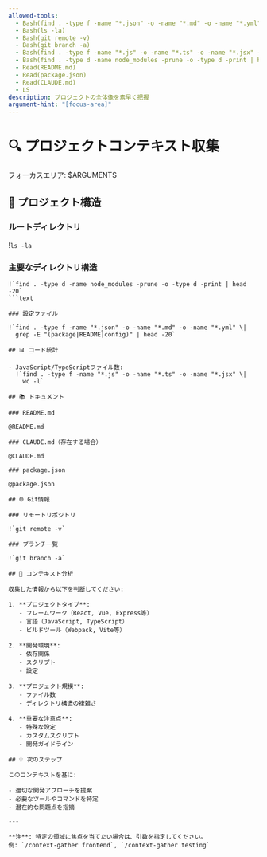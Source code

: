 ```yaml
---
allowed-tools:
  - Bash(find . -type f -name "*.json" -o -name "*.md" -o -name "*.yml" -o -name "*.yaml" | grep -E "(package|README|config)" | head -20)
  - Bash(ls -la)
  - Bash(git remote -v)
  - Bash(git branch -a)
  - Bash(find . -type f -name "*.js" -o -name "*.ts" -o -name "*.jsx" -o -name "*.tsx" | wc -l)
  - Bash(find . -type d -name node_modules -prune -o -type d -print | head -20)
  - Read(README.md)
  - Read(package.json)
  - Read(CLAUDE.md)
  - LS
description: プロジェクトの全体像を素早く把握
argument-hint: "[focus-area]"
---
```


# 🔍 プロジェクトコンテキスト収集

フォーカスエリア: $ARGUMENTS

## 📁 プロジェクト構造

### ルートディレクトリ

!`ls -la`

### 主要なディレクトリ構造

```text
!`find . -type d -name node_modules -prune -o -type d -print | head -20`
```text

### 設定ファイル

!`find . -type f -name "*.json" -o -name "*.md" -o -name "*.yml" \|
  grep -E "(package|README|config)" | head -20`

## 📊 コード統計

- JavaScript/TypeScriptファイル数:
  !`find . -type f -name "*.js" -o -name "*.ts" -o -name "*.jsx" \|
    wc -l`

## 📚 ドキュメント

### README.md

@README.md

### CLAUDE.md（存在する場合）

@CLAUDE.md

### package.json

@package.json

## 🌐 Git情報

### リモートリポジトリ

!`git remote -v`

### ブランチ一覧

!`git branch -a`

## 🎯 コンテキスト分析

収集した情報から以下を判断してください:

1. **プロジェクトタイプ**:
   - フレームワーク（React, Vue, Express等）
   - 言語（JavaScript, TypeScript）
   - ビルドツール（Webpack, Vite等）

2. **開発環境**:
   - 依存関係
   - スクリプト
   - 設定

3. **プロジェクト規模**:
   - ファイル数
   - ディレクトリ構造の複雑さ

4. **重要な注意点**:
   - 特殊な設定
   - カスタムスクリプト
   - 開発ガイドライン

## 💡 次のステップ

このコンテキストを基に:

- 適切な開発アプローチを提案
- 必要なツールやコマンドを特定
- 潜在的な問題点を指摘

---

**注**: 特定の領域に焦点を当てたい場合は、引数を指定してください。
例: `/context-gather frontend`, `/context-gather testing`
